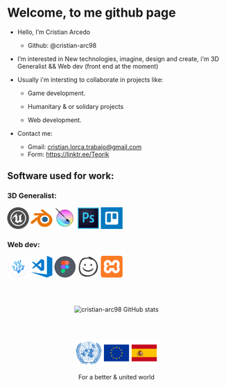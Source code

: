 <h1>Welcome, to me github page</h1>

- Hello, I’m Cristian Arcedo
   + Github: @cristian-arc98

- I’m interested in New technologies, imagine, design and create, i'm 3D Generalist && Web dev (front end at the moment)

- Usually i'm intersting to collaborate in projects like:
   + Game development.
   + Humanitary & or solidary projects


   + Web development.

- Contact me:
   + Gmail: cristian.lorca.trabajo@gmail.com
   + Form: https://linktr.ee/Teorik

 
<head>      
     <link rel="stylesheet" href="./readme_content/style.css">
</head> 
  
<body>
<h2>Software used for work: </h2>
<!-- -->
<h3>3D Generalist:</h3>
   <div class="img_sec">
      <a href="https://www.unrealengine.com"> <img src="./readme_content/ue.png"  title="Unreal Engine" alt="Unreal Engine" width="50em" height="50em"/></a>
      <a href="https://www.blender.org/"> <img src="./readme_content/blender.png" title="Blender"       alt="Blender"       width="50em" height="50em"/></a>
      <a href="https://krita.org"> <img src="./readme_content/krita.png"          title="Krita"         alt="Krita"         width="50em" height="50em"/></a>
      <a href="https://www.adobe.com"> <img src="./readme_content/photoshop.png"  title="Photoshop"     alt="Photoshop"     width="50em" height="50em"/></a>
      <a href="https://trello.com"> <img src="./readme_content/trello.png"        title="Trello"        alt="Trello"        width="50em" height="50em"/></a>

<h3>Web dev:</h3>
   
<a href="https://vscodium.com/">          <img src="./readme_content/vscodium.png" title="VSCodium" alt="VSCodium" width="50em" height="50em"/></a>
<a href="https://code.visualstudio.com/"> <img src="./readme_content/vscode.png"   title="VSCode"   alt="VSCode"   width="50em" height="50em"/></a>
<a href="https://www.figma.com">          <img src="./readme_content/figma.png"    title="Figma"    alt="Figma"    width="50em" height="50em"/></a>
<a href="https://balsamiq.com/">          <img src="./readme_content/balsamiq.png" title="Balsamiq" alt="Balsamiq" width="50em" height="50em"/></a>
<a href="https://www.apachefriends.org">  <img src="./readme_content/xampp.png"    title="Xampp"    alt="Xampp"    width="50em" height="50em"/></a>
</div>

   </br>
   </br>
   
  <div align="center">
   
![cristian-arc98 GitHub stats](https://github-readme-stats.vercel.app/api?username=cristian-arc98&show_icons=true&theme=codeSTACKr)
 
</div>

</br></br>

<div align="center">
<a href="https://www.un.org"> <img src="./readme_content/onu11.png" width="60" height="60" /></a>
<a href="https://european-union.europa.eu"> <img src="./readme_content/eu.png" width="60" height="60" /></a>
<a href="https://www.lamoncloa.gob.es"> <img src="./readme_content/sp.png" width="60" height="60" /></a>
   
   <label>For a better & united world</label>
   </div>
   
   </body>
<!---
cristian-arc98/cristian-arc98 is a ✨ special ✨ repository because its `README.md` (this file) appears on your GitHub profile.
You can click the Preview link to take a look at your changes.
--->
